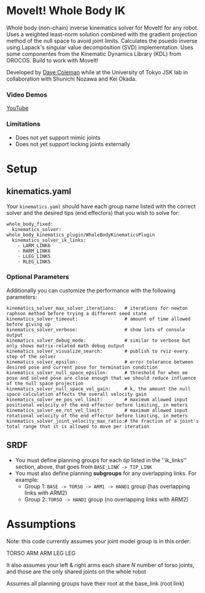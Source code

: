 MoveIt! Whole Body IK
====================

Whole body (non-chain) inverse kinematics solver for MoveIt! for any robot.
Uses a weighted least-norm solution combined with the gradient projection method of the null space to avoid joint limits.
Calculates the psuedo inverse using Lapack's singular value decomposition (SVD) implementation.
Uses some componentes from the Kinematic Dynamics Library (KDL) from OROCOS.
Build to work with MoveIt!

Developed by [Dave Coleman](dave@dav.ee) while at the University of Tokyo JSK lab in collaboration with Shunichi Nozawa and Kei Okada.

### Video Demos

[YouTube](https://www.youtube.com/watch?v=gN0JKimAt2Y)

### Limitations

 - Does not yet support mimic joints
 - Does not yet support locking joints externally

# Setup

## kinematics.yaml

Your ``kinematics.yaml`` should have each group name listed with the correct solver and the desired tips (end effectors) that you wish to solve for:

```
whole_body_fixed:
  kinematics_solver: whole_body_kinematics_plugin/WholeBodyKinematicsPlugin
  kinematics_solver_ik_links:
    - LARM_LINK6
    - RARM_LINK6
    - LLEG_LINK5
    - RLEG_LINK5
```

### Optional Parameters

Additionally you can customize the performance with the following parameters:

```
kinematics_solver_max_solver_iterations:   # iterations for newton raphson method before trying a different seed state
kinematics_solver_timeout:                 # amount of time allowed before giving up
kinematics_solver_verbose:                 # show lots of console output
kinematics_solver_debug_mode:              # similar to verbose but only shows matrix-related math debug output
kinematics_solver_visualize_search:        # publish to rviz every step of the solver
kinematics_solver_epsilon:                 # error tolerance between desired pose and current pose for termination condition
kinematics_solver_null_space_epsilon:      # threshold for when ee pose and solved pose are close enough that we should reduce influence of the null space projection
kinematics_solver_null_space_vel_gain:     # k, the amount the null space calculation affects the overall velocity gain
kinematics_solver_ee_pos_vel_limit:        # maximum allowed input positional velocity of the end effector before limiting, in meters
kinematics_solver_ee_rot_vel_limit:        # maximum allowed input rotational velocity of the end effector before limiting, in meters
kinematics_solver_joint_velocity_max_ratio:# the fraction of a joint's total range that it is allowed to move per iteration
```

## SRDF

 - You must define planning groups for each *tip* listed in the ''ik_links'' section, above, that goes from ``BASE_LINK -> TIP_LINK``
 - You must also define planning **subgroups** for any overlapping links. For example:
   - Group 1: ``BASE -> TORSO -> ARM1 -> HAND1`` group (has overlapping links with ARM2)
   - Group 2: ``TORSO -> HAND1`` group (no overlapping links with ARM2)

# Assumptions

Note: this code currently assumes your joint model group is in this order:

   TORSO
   ARM
   ARM
   LEG
   LEG

It also assumes your left & right arms each share *N* number of torso joints, and those are the only shared joints on the whole robot

Assumes all planning groups have their root at the base_link (root link)
